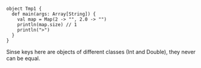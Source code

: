 ```
object Tmp1 {
  def main(args: Array[String]) {
    val map = Map(2 -> "", 2.0 -> "")
    println(map.size) // 1
    println(">")
  }
}
```
Sinse keys here are objects of different classes (Int and Double), they never can be equal.
